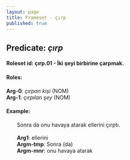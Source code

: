 ```yaml
---
layout: page
title: Frameset - çırp
published: true
---
```

<h2>Predicate: <i>çırp</i></h2>
<h4>Roleset id: çırp.01 - İki şeyi birbirine çarpmak.<br>
<h4>Roles:</h4>
<b>Arg-0</b>: <i>çırpan kişi</i>  (NOM) <br>
<b>Arg-1</b>: <i>çırpılan şey</i>  (NOM) <br>
<h4>Example:</h4>
&emsp;&emsp;Sonra da onu havaya atarak ellerini çırptı.<br><br>
&emsp;&emsp;<b>Arg1</b>:  ellerini<br>
&emsp;&emsp;<b>Argm-tmp</b>:  Sonra (da)<br>
&emsp;&emsp;<b>Argm-mnr</b>:  onu havaya atarak<br>

